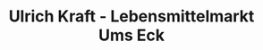 ---
title: "Ulrich Kraft - Lebensmittelmarkt Ums Eck"
url: /grabenstetten/ulrich-kraft-lebensmittelmarkt-ums-eck/
shop: Supermarkt
---